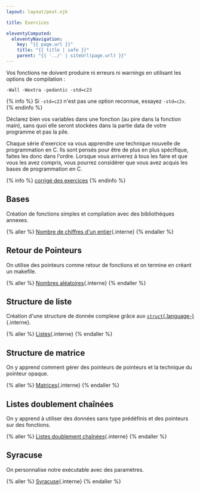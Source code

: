 ```yaml
---
layout: layout/post.njk

title: Exercices

eleventyComputed:
  eleventyNavigation:
    key: "{{ page.url }}"
    title: "{{ title | safe }}"
    parent: "{{ '../' | siteUrl(page.url) }}"
---
```


Vos fonctions ne doivent produire ni erreurs ni warnings en utilisant les options de compilation :

```
-Wall -Wextra -pedantic -std=c23
```

{% info %}
Si `-std=c23` n'est pas une option reconnue, essayez `-std=c2x`.
{% endinfo %}

Déclarez bien vos variables dans une fonction (au pire dans la fonction main), sans quoi elle seront stockées dans la partie data de votre programme et pas la pile.

Chaque série d'exercice va vous apprendre une technique nouvelle de programmation en C. Ils sont pensés pour être de plus en plus spécifique, faites les donc dans l'ordre. Lorsque vous arriverez à tous les faire et que vous les avez compris, vous pourrez considérer que vous avez acquis les bases de programmation en C.

{% info %}
[corrigé des exercices](https://github.com/FrancoisBrucker/cours_informatique/tree/main/docs/src/cours/syst%C3%A8me/langage-c/exercices/corrig%C3%A9)
{% endinfo %}

## Bases

Création de fonctions simples et compilation avec des bibliothèques annexes.

{% aller %}
[Nombre de chiffres d'un entier](./nb-chiffres){.interne}
{% endaller %}

## <span id="proba"></span> Retour de Pointeurs

On utilise des pointeurs comme retour de fonctions et on termine en créant un makefile.

{% aller %}
[Nombres aléatoires](./nb-aléatoires){.interne}
{% endaller %}

## <span id="liste"></span> Structure de liste

Création d'une structure de donnée complexe grâce aux [`struct`{.language-}](../../langage/structures/){.interne}.

{% aller %}
[Listes](./structure-liste){.interne}
{% endaller %}

## <span id="matrice"></span>Structure de matrice

On y apprend comment gérer des pointeurs de pointeurs et la technique du pointeur opaque.

{% aller %}
[Matrices](./matrices){.interne}
{% endaller %}

## Listes doublement chaînées

On y apprend à utiliser des données sans type prédéfinis et des pointeurs sur des fonctions.

{% aller %}
[Listes doublement chaînées](./listes-chaînées){.interne}
{% endaller %}

## Syracuse

On personnalise notre exécutable avec des paramètres.

{% aller %}
[Syracuse](./syracuse){.interne}
{% endaller %}
